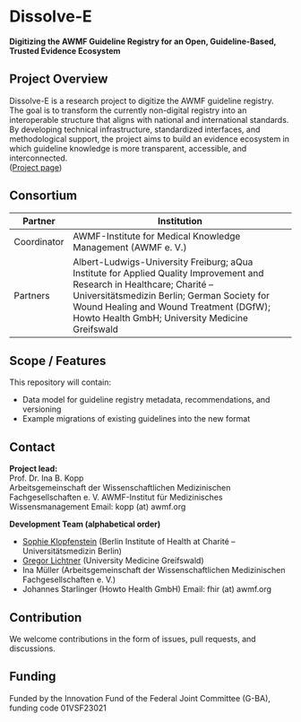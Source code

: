 # Dissolve-E

**Digitizing the AWMF Guideline Registry for an Open, Guideline-Based, Trusted Evidence Ecosystem**

## Project Overview

Dissolve-E is a research project to digitize the AWMF guideline registry.  
The goal is to transform the currently non-digital registry into an interoperable structure that aligns with national and international standards. By developing technical infrastructure, standardized interfaces, and methodological support, the project aims to build an evidence ecosystem in which guideline knowledge is more transparent, accessible, and interconnected.  
([Project page](https://innovationsfonds.g-ba.de/projekte/versorgungsforschung/dissolve-e.597))

## Consortium

| Partner | Institution |
|---|---|
| Coordinator | AWMF-Institute for Medical Knowledge Management (AWMF e. V.) |
| Partners | Albert-Ludwigs-University Freiburg; aQua Institute for Applied Quality Improvement and Research in Healthcare; Charité – Universitätsmedizin Berlin; German Society for Wound Healing and Wound Treatment (DGfW); Howto Health GmbH; University Medicine Greifswald |

## Scope / Features

This repository will contain:

- Data model for guideline registry metadata, recommendations, and versioning  
- Example migrations of existing guidelines into the new format  

## Contact

**Project lead:**  
Prof. Dr. Ina B. Kopp  
Arbeitsgemeinschaft der Wissenschaftlichen Medizinischen Fachgesellschaften e. V.
AWMF-Institut für Medizinisches Wissensmanagement
Email: kopp (at) awmf.org

**Development Team (alphabetical order)**
* [Sophie Klopfenstein](https://github.com/klsophie) (Berlin Institute of Health at Charité – Universitätsmedizin Berlin)
* [Gregor Lichtner](https://github.com/glichtner) (University Medicine Greifswald)
* Ina Müller (Arbeitsgemeinschaft der Wissenschaftlichen Medizinischen Fachgesellschaften e. V.)
* Johannes Starlinger (Howto Health GmbH)
Email: fhir (at) awmf.org

## Contribution

We welcome contributions in the form of issues, pull requests, and discussions.  

## Funding

Funded by the Innovation Fund of the Federal Joint Committee (G-BA), funding code 01VSF23021
